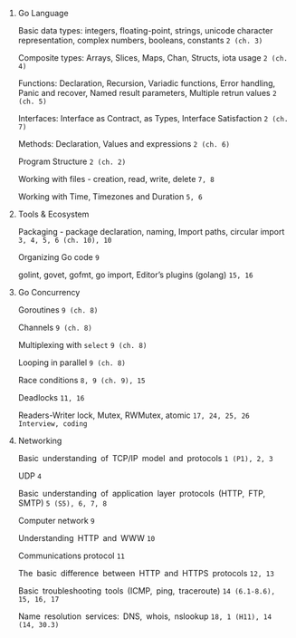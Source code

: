 1. Go Language  

    Basic data types: integers, floating-point, strings, unicode character representation, complex numbers, booleans, constants	`2 (ch. 3)`
    
    Composite types: Arrays, Slices, Maps, Chan, Structs, iota usage `2 (ch. 4)`
    
    Functions: Declaration, Recursion, Variadic functions, Error handling, Panic and recover, Named result parameters, Multiple retrun values	`2 (ch. 5)`
    
    Interfaces: Interface as Contract, as Types, Interface Satisfaction	`2 (ch. 7)`	
    
    Methods: Declaration, Values and expressions `2 (ch. 6)`
    
    Program Structure	`2 (ch. 2)`
    
    Working with files - creation, read, write, delete	`7, 8`	
    
    Working with Time, Timezones and Duration	`5, 6`
    

2. Tools & Ecosystem  
    
    Packaging - package declaration, naming, Import paths, сircular import `3, 4, 5, 6 (ch. 10), 10`
    
    Organizing Go code	`9`	
    
    golint, govet, gofmt, go import, Editor’s plugins (golang) `15, 16`	
    
3. Go Concurrency  

    Goroutines `9 (ch. 8)`

    Channels `9 (ch. 8)`
    
    Multiplexing with `select` `9 (ch. 8)`
    
    Looping in parallel `9 (ch. 8)`
    
    Race conditions `8, 9 (ch. 9), 15`
    
    Deadlocks	`11, 16`
    
    Readers-Writer lock, Mutex, RWMutex, atomic	`17, 24, 25, 26	Interview, coding`
    
4. Networking  

    Basic understanding of TCP/IP model and protocols	`1 (P1), 2, 3`

    UDP	`4`
    
    Basic understanding of application layer protocols (HTTP, FTP, SMTP)	`5 (S5), 6, 7, 8`

    Computer network	`9`

    Understanding HTTP and WWW	`10`

    Communications protocol	`11`

    The basic difference between HTTP and HTTPS protocols	`12, 13`

    Basic troubleshooting tools (ICMP, ping, traceroute)	`14 (6.1-8.6), 15, 16, 17`

    Name resolution services: DNS, whois, nslookup	`18, 1 (H11), 14 (14, 30.3)`
